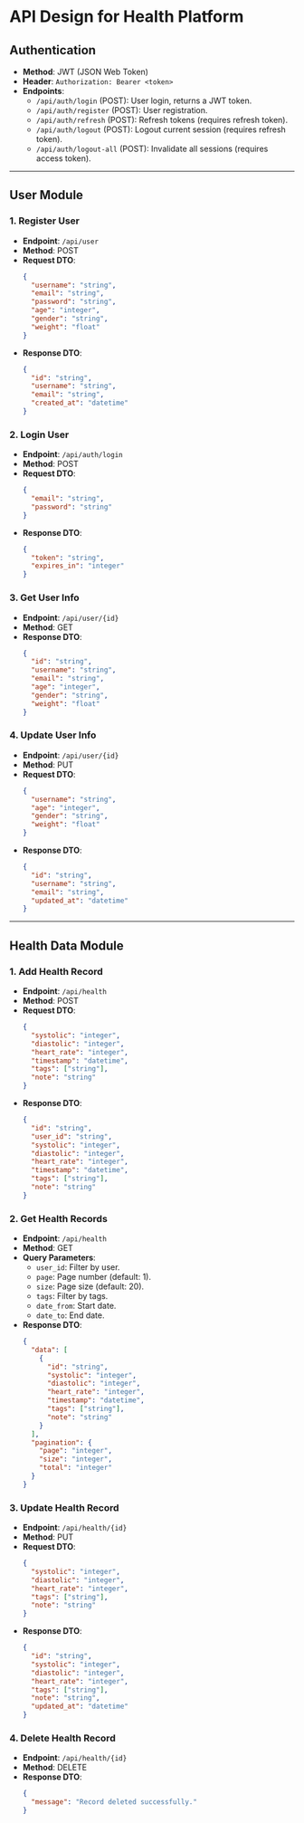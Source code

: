 # API Design for Health Platform

## Authentication
- **Method**: JWT (JSON Web Token)
- **Header**: `Authorization: Bearer <token>`
- **Endpoints**:
  - `/api/auth/login` (POST): User login, returns a JWT token.
  - `/api/auth/register` (POST): User registration.
  - `/api/auth/refresh` (POST): Refresh tokens (requires refresh token).
  - `/api/auth/logout` (POST): Logout current session (requires refresh token).
  - `/api/auth/logout-all` (POST): Invalidate all sessions (requires access token).

---

## User Module
### 1. Register User
- **Endpoint**: `/api/user`
- **Method**: POST
- **Request DTO**:
  ```json
  {
    "username": "string",
    "email": "string",
    "password": "string",
    "age": "integer",
    "gender": "string",
    "weight": "float"
  }
  ```
- **Response DTO**:
  ```json
  {
    "id": "string",
    "username": "string",
    "email": "string",
    "created_at": "datetime"
  }
  ```

### 2. Login User
- **Endpoint**: `/api/auth/login`
- **Method**: POST
- **Request DTO**:
  ```json
  {
    "email": "string",
    "password": "string"
  }
  ```
- **Response DTO**:
  ```json
  {
    "token": "string",
    "expires_in": "integer"
  }
  ```

### 3. Get User Info
- **Endpoint**: `/api/user/{id}`
- **Method**: GET
- **Response DTO**:
  ```json
  {
    "id": "string",
    "username": "string",
    "email": "string",
    "age": "integer",
    "gender": "string",
    "weight": "float"
  }
  ```

### 4. Update User Info
- **Endpoint**: `/api/user/{id}`
- **Method**: PUT
- **Request DTO**:
  ```json
  {
    "username": "string",
    "age": "integer",
    "gender": "string",
    "weight": "float"
  }
  ```
- **Response DTO**:
  ```json
  {
    "id": "string",
    "username": "string",
    "email": "string",
    "updated_at": "datetime"
  }
  ```

---

## Health Data Module
### 1. Add Health Record
- **Endpoint**: `/api/health`
- **Method**: POST
- **Request DTO**:
  ```json
  {
    "systolic": "integer",
    "diastolic": "integer",
    "heart_rate": "integer",
    "timestamp": "datetime",
    "tags": ["string"],
    "note": "string"
  }
  ```
- **Response DTO**:
  ```json
  {
    "id": "string",
    "user_id": "string",
    "systolic": "integer",
    "diastolic": "integer",
    "heart_rate": "integer",
    "timestamp": "datetime",
    "tags": ["string"],
    "note": "string"
  }
  ```

### 2. Get Health Records
- **Endpoint**: `/api/health`
- **Method**: GET
- **Query Parameters**:
  - `user_id`: Filter by user.
  - `page`: Page number (default: 1).
  - `size`: Page size (default: 20).
  - `tags`: Filter by tags.
  - `date_from`: Start date.
  - `date_to`: End date.
- **Response DTO**:
  ```json
  {
    "data": [
      {
        "id": "string",
        "systolic": "integer",
        "diastolic": "integer",
        "heart_rate": "integer",
        "timestamp": "datetime",
        "tags": ["string"],
        "note": "string"
      }
    ],
    "pagination": {
      "page": "integer",
      "size": "integer",
      "total": "integer"
    }
  }
  ```

### 3. Update Health Record
- **Endpoint**: `/api/health/{id}`
- **Method**: PUT
- **Request DTO**:
  ```json
  {
    "systolic": "integer",
    "diastolic": "integer",
    "heart_rate": "integer",
    "tags": ["string"],
    "note": "string"
  }
  ```
- **Response DTO**:
  ```json
  {
    "id": "string",
    "systolic": "integer",
    "diastolic": "integer",
    "heart_rate": "integer",
    "tags": ["string"],
    "note": "string",
    "updated_at": "datetime"
  }
  ```

### 4. Delete Health Record
- **Endpoint**: `/api/health/{id}`
- **Method**: DELETE
- **Response DTO**:
  ```json
  {
    "message": "Record deleted successfully."
  }
  ```
